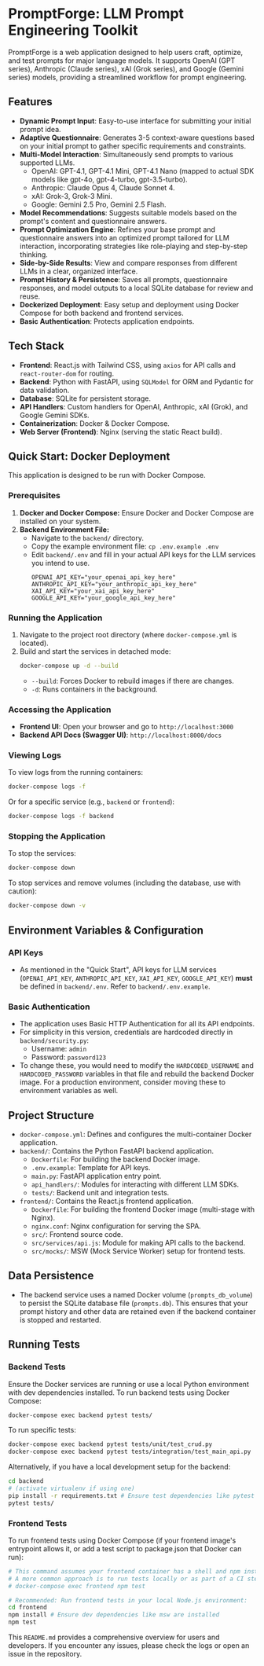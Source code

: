 # PromptForge: LLM Prompt Engineering Toolkit

PromptForge is a web application designed to help users craft, optimize, and test prompts for major language models. It supports OpenAI (GPT series), Anthropic (Claude series), xAI (Grok series), and Google (Gemini series) models, providing a streamlined workflow for prompt engineering.

## Features

- **Dynamic Prompt Input**: Easy-to-use interface for submitting your initial prompt idea.
- **Adaptive Questionnaire**: Generates 3-5 context-aware questions based on your initial prompt to gather specific requirements and constraints.
- **Multi-Model Interaction**: Simultaneously send prompts to various supported LLMs.
    - OpenAI: GPT-4.1, GPT-4.1 Mini, GPT-4.1 Nano (mapped to actual SDK models like gpt-4o, gpt-4-turbo, gpt-3.5-turbo).
    - Anthropic: Claude Opus 4, Claude Sonnet 4.
    - xAI: Grok-3, Grok-3 Mini.
    - Google: Gemini 2.5 Pro, Gemini 2.5 Flash.
- **Model Recommendations**: Suggests suitable models based on the prompt's content and questionnaire answers.
- **Prompt Optimization Engine**: Refines your base prompt and questionnaire answers into an optimized prompt tailored for LLM interaction, incorporating strategies like role-playing and step-by-step thinking.
- **Side-by-Side Results**: View and compare responses from different LLMs in a clear, organized interface.
- **Prompt History & Persistence**: Saves all prompts, questionnaire responses, and model outputs to a local SQLite database for review and reuse.
- **Dockerized Deployment**: Easy setup and deployment using Docker Compose for both backend and frontend services.
- **Basic Authentication**: Protects application endpoints.

## Tech Stack

- **Frontend**: React.js with Tailwind CSS, using `axios` for API calls and `react-router-dom` for routing.
- **Backend**: Python with FastAPI, using `SQLModel` for ORM and Pydantic for data validation.
- **Database**: SQLite for persistent storage.
- **API Handlers**: Custom handlers for OpenAI, Anthropic, xAI (Grok), and Google Gemini SDKs.
- **Containerization**: Docker & Docker Compose.
- **Web Server (Frontend)**: Nginx (serving the static React build).

## Quick Start: Docker Deployment

This application is designed to be run with Docker Compose.

### Prerequisites
1.  **Docker and Docker Compose:** Ensure Docker and Docker Compose are installed on your system.
2.  **Backend Environment File:**
    *   Navigate to the `backend/` directory.
    *   Copy the example environment file: `cp .env.example .env`
    *   Edit `backend/.env` and fill in your actual API keys for the LLM services you intend to use.
        ```
        OPENAI_API_KEY="your_openai_api_key_here"
        ANTHROPIC_API_KEY="your_anthropic_api_key_here"
        XAI_API_KEY="your_xai_api_key_here"
        GOOGLE_API_KEY="your_google_api_key_here"
        ```

### Running the Application
1.  Navigate to the project root directory (where `docker-compose.yml` is located).
2.  Build and start the services in detached mode:
    ```bash
    docker-compose up -d --build
    ```
    *   `--build`: Forces Docker to rebuild images if there are changes.
    *   `-d`: Runs containers in the background.

### Accessing the Application
-   **Frontend UI**: Open your browser and go to `http://localhost:3000`
-   **Backend API Docs (Swagger UI)**: `http://localhost:8000/docs`

### Viewing Logs
To view logs from the running containers:
```bash
docker-compose logs -f
```
Or for a specific service (e.g., `backend` or `frontend`):
```bash
docker-compose logs -f backend
```

### Stopping the Application
To stop the services:
```bash
docker-compose down
```
To stop services and remove volumes (including the database, use with caution):
```bash
docker-compose down -v
```

## Environment Variables & Configuration

### API Keys
-   As mentioned in the "Quick Start", API keys for LLM services (`OPENAI_API_KEY`, `ANTHROPIC_API_KEY`, `XAI_API_KEY`, `GOOGLE_API_KEY`) **must** be defined in `backend/.env`. Refer to `backend/.env.example`.

### Basic Authentication
-   The application uses Basic HTTP Authentication for all its API endpoints.
-   For simplicity in this version, credentials are hardcoded directly in `backend/security.py`:
    -   Username: `admin`
    -   Password: `password123`
-   To change these, you would need to modify the `HARDCODED_USERNAME` and `HARDCODED_PASSWORD` variables in that file and rebuild the backend Docker image. For a production environment, consider moving these to environment variables as well.

## Project Structure

-   `docker-compose.yml`: Defines and configures the multi-container Docker application.
-   `backend/`: Contains the Python FastAPI backend application.
    -   `Dockerfile`: For building the backend Docker image.
    -   `.env.example`: Template for API keys.
    -   `main.py`: FastAPI application entry point.
    -   `api_handlers/`: Modules for interacting with different LLM SDKs.
    -   `tests/`: Backend unit and integration tests.
-   `frontend/`: Contains the React.js frontend application.
    -   `Dockerfile`: For building the frontend Docker image (multi-stage with Nginx).
    -   `nginx.conf`: Nginx configuration for serving the SPA.
    -   `src/`: Frontend source code.
    -   `src/services/api.js`: Module for making API calls to the backend.
    -   `src/mocks/`: MSW (Mock Service Worker) setup for frontend tests.

## Data Persistence

-   The backend service uses a named Docker volume (`prompts_db_volume`) to persist the SQLite database file (`prompts.db`). This ensures that your prompt history and other data are retained even if the backend container is stopped and restarted.

## Running Tests

### Backend Tests
Ensure the Docker services are running or use a local Python environment with dev dependencies installed.
To run backend tests using Docker Compose:
```bash
docker-compose exec backend pytest tests/
```
To run specific tests:
```bash
docker-compose exec backend pytest tests/unit/test_crud.py
docker-compose exec backend pytest tests/integration/test_main_api.py
```
Alternatively, if you have a local development setup for the backend:
```bash
cd backend
# (activate virtualenv if using one)
pip install -r requirements.txt # Ensure test dependencies like pytest are installed
pytest tests/
```

### Frontend Tests
To run frontend tests using Docker Compose (if your frontend image's entrypoint allows it, or add a test script to package.json that Docker can run):
```bash
# This command assumes your frontend container has a shell and npm installed globally for this execution context.
# A more common approach is to run tests locally or as part of a CI step that has Node.js.
# docker-compose exec frontend npm test

# Recommended: Run frontend tests in your local Node.js environment:
cd frontend
npm install # Ensure dev dependencies like msw are installed
npm test
```

This `README.md` provides a comprehensive overview for users and developers.
If you encounter any issues, please check the logs or open an issue in the repository.